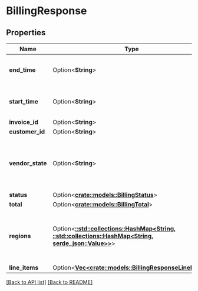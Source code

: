 # BillingResponse

## Properties

Name | Type | Description | Notes
------------ | ------------- | ------------- | -------------
**end_time** | Option<**String**> | Date and time in ISO 8601 format. | [readonly]
**start_time** | Option<**String**> | Date and time in ISO 8601 format. | [readonly]
**invoice_id** | Option<**String**> |  | [readonly]
**customer_id** | Option<**String**> |  | [readonly]
**vendor_state** | Option<**String**> | The current state of our third-party billing vendor. One of `up` or `down`. | [readonly]
**status** | Option<[**crate::models::BillingStatus**](BillingStatus.md)> |  | 
**total** | Option<[**crate::models::BillingTotal**](BillingTotal.md)> |  | 
**regions** | Option<[**::std::collections::HashMap&lt;String, ::std::collections::HashMap&lt;String, serde_json::Value&gt;&gt;**](Map.md)> | Breakdown of regional data for products that are region based. | 
**line_items** | Option<[**Vec&lt;crate::models::BillingResponseLineItem&gt;**](BillingResponseLineItem.md)> |  | 

[[Back to API list]](../README.md#documentation-for-api-endpoints) [[Back to README]](../README.md)


